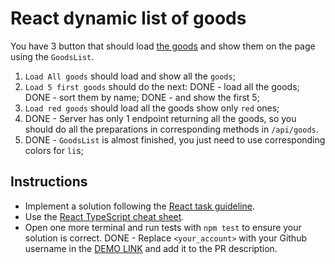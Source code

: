 # React dynamic list of goods
You have 3 button that should load [the goods](https://mate-academy.github.io/react_dynamic-list-of-goods/goods.json) and show them on the page using the `GoodsList`.

1. `Load All goods` should load and show all the `goods`;
1. `Load 5 first goods` should do the next:
  DONE  - load all the goods;
  DONE  - sort them by name;
  DONE  - and show the first 5;
1. `Load red goods` should load all the goods show only `red` ones;
1. DONE - Server has only 1 endpoint returning all the goods, so you should do all the preparations in corresponding methods in `/api/goods`.
1. DONE - `GoodsList` is almost finished, you just need to use corresponding colors for `li`s;

## Instructions

- Implement a solution following the [React task guideline](https://github.com/mate-academy/react_task-guideline#react-tasks-guideline).
- Use the [React TypeScript cheat sheet](https://mate-academy.github.io/fe-program/js/extra/react-typescript).
- Open one more terminal and run tests with `npm test` to ensure your solution is correct.
DONE - Replace `<your_account>` with your Github username in the [DEMO LINK](https://Manankin.github.io/react_dynamic-list-of-goods/) and add it to the PR description.
